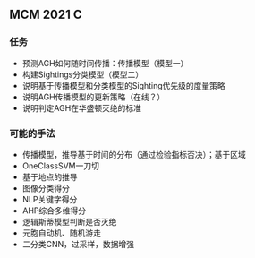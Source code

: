 ## MCM 2021 C
### 任务
- 预测AGH如何随时间传播：传播模型（模型一）
- 构建Sightings分类模型（模型二）
- 说明基于传播模型和分类模型的Sighting优先级的度量策略
- 说明AGH传播模型的更新策略（在线？）
- 说明判定AGH在华盛顿灭绝的标准

### 可能的手法
- 传播模型，推导基于时间的分布（通过检验指标否决）；基于区域
- OneClassSVM一刀切
- 基于地点的推导
- 图像分类得分
- NLP关键字得分
- AHP综合多维得分
- 逻辑斯蒂模型判断是否灭绝
- 元胞自动机、随机游走
- 二分类CNN，过采样，数据增强
